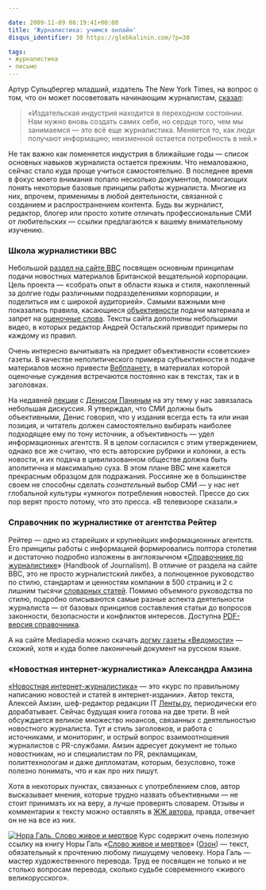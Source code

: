 ```yaml
---

date: 2009-11-09 08:19:41+00:00
title: 'Журналистика: учимся онлайн'
disqus_identifier: 30 https://glebkalinin.com/?p=30

tags:
- журналистика
- письмо
---
```


Артур Сульцбергер младший, издатель The New York Times, на вопрос о том, что он может посоветовать начинающим журналистам, [сказал](http://nymag.com/daily/intel/2009/10/times_publisher_arthur_sulzber.html):





> 

> 
> «Издательская индустрия находится в переходном состоянии. Нам нужно вновь создать самих себя, но сердце того, чем мы занимаемся — это всё еще журналистика. Меняется то, как люди получают информацию; неизменной остается потребность в ней.»
> 
> 






Не так важно как поменяется индустрия в ближайшие годы — список основных навыков журналиста остается прежним. Что немаловажно, сейчас стало куда проще учиться самостоятельно. В последнее время в фокус моего внимания попало несколько документов, помогающих понять некоторые базовые принципы работы журналиста. Многие из них, впрочем, применимы в любой деятельности, связанной с созданием и распространением контента. Будь вы журналист, редактор, блогер или просто хотите отличать профессиональные СМИ от любительских — ссылки предлагаются к вашему внимательному изучению.

<!-- more -->


### Школа журналистики BBC


Небольшой [раздел на сайте BBC](http://www.bbc.co.uk/russian/specials/1036_Cojo_Russian/index.shtml) посвящен основным принципам подачи новостных материалов Британской вещательной корпорации. Цель проекта — «собрать опыт в области языка и стиля, накопленный за долгие годы различными подразделениями корпорации, и поделиться им с широкой аудиторией».  Самыми важными мне показались правила, касающиеся [объективности](http://www.bbc.co.uk/russian/specials/1036_Cojo_Russian/page3.shtml) подачи материала и запрет на [оценочные слова](http://www.bbc.co.uk/russian/specials/1036_Cojo_Russian/page4.shtml). Тексты сайта дополнены небольшими видео, в которых редактор Андрей Остальский приводит примеры по каждому из правил.  

Очень интересно вычитывать на предмет объективности «советские» газеты. В качестве неполитического примера субъективности в подаче материалов можно привести [Вебпланету](http://www.webplanet.ru), в материалах которой оценочные суждения встречаются постоянно как в текстах, так и в заголовках.

На недавней [лекции](http://theoryandpractice.ru/seminars/1953-auditoriya-smi-v-seti-3-11) с [Денисом Паниным](http://ezhe.ru/fri/415/) на эту тему у нас завязалась небольшая дискуссия. Я утверждал, что СМИ должны быть объективными, Денис говорил, что у издания всегда есть та или иная позиция, и читатель должен самостоятельно выбирать наиболее подходящее ему по тону источник, а объективность — удел информационных агентств. Я в целом согласился с этим утверждением, однако все же считаю, что есть авторские рубрики и колонки, а есть новости, и их подача в цивилизованном обществе должна быть аполитична и максимально суха. В этом плане BBC мне кажется прекрасным образцом для подражания. Россияне же в большинстве своем не способны сделать _сознательный_ выбор СМИ — у нас нет глобальной культуры «умного» потребления новостей. Прессе до сих пор верят просто потому, что это пресса. «В телевизоре сказали.»


### Справочник по журналистике от агентства Рейтер


Рейтер — одно из старейших и крупнейших информационных агентств. Его принципы работы с информацией формировались полтора столетия и достаточно подробно изложены в англоязычном «[Справочнике по журналистике](http://handbook.reuters.com/index.php/index.php)» (Handbook of Journalism). В отличие от раздела на сайте BBC, это не просто журналистский ликбез, а полноценное руководство по стилю, стандартам и ценностям компании в 500 страниц и 2 с лишним тысячи [словарных статей](http://handbook.reuters.com/index.php/The_Reuters_Style_Guide). Помимо объемного руководства по стилю, подробно описываются самые разные аспекта деятельности журналиста — от базовых принципов составления статьи до вопросов законности, безопасности и конфликтов интересов. Доступна [PDF-версия справочника](http://handbook.reuters.com/extensions/docs/pdf/handbookofjournalism.pdf).

А на сайте Mediapedia можно скачать [догму газеты «Ведомости»](http://mediapedia.ru/wp-content/uploads/2008/09/dogma_vedomosti.pdf) — схожий, хотя и куда более лаконичный документ на русском языке.


### «Новостная интернет-журналистика» Александра Амзина


[«Новостная интернет-журналистика»](http://kebati.ru/journ/) — это «курс по правильному написанию новостей и статей в интернет-издании». Автор текста, Алексей Амзин, шеф-редактор редакции IT [Ленты.ру](http://lenta.ru/), периодически его дорабатывает. Сейчас будущая книга готова на две трети. В ней обсуждается великое множество нюансов, связанных с деятельностью новостного журналиста. Тут и стиль заголовков, и работа с источниками, и мониторинг, и острый вопрос взаимоотношения журналистов с PR-службами. Амзин адресует документ не только новостникам, но и специалистам по PR, рекламщикам, политтехнологам и даже дипломатам, которым, безусловно, тоже полезно понимать, что и как про них пишут.

Хотя в некоторых пунктах, связанных с употреблением слов, автор высказывает мнения, которые трудно назвать объективными — не стоит принимать их на веру, а лучше проверять словарем.  Отзывы и комментарии к тексту можно оставлять в [ЖЖ автора](http://amzin.livejournal.com/1342110.html), правда, отвечает он не на все из них. 

[![Нора Галь. Слово живое и мертвое](https://glebkalinin.com/featured/2009/11/nora-gal.jpg)](http://lib.rus.ec/b/74970)
Курс содержит очень полезную ссылку на книгу Норы Галь «[Слово живое и мертвое](http://lib.rus.ec/b/74970)» ([Озон](http://www.ozon.ru/context/detail/id/26014597/?partner=experiment)) — текст, обязательный к прочтению любому пишущему человеку. Нора Галь — мастер художественного перевода. Труд ее посвящен не только и не столько вопросам перевода, сколько судьбе современного «живого великорусского».     
